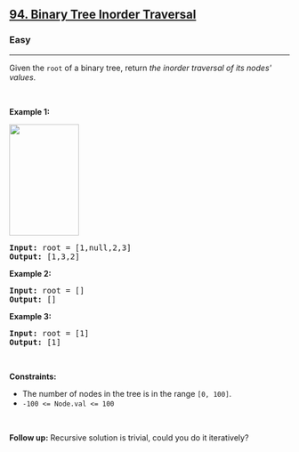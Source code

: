 <h2><a href="https://leetcode.com/problems/binary-tree-inorder-traversal/">94. Binary Tree Inorder Traversal</a></h2><h3>Easy</h3><hr><div><p>Given the <code>root</code> of a binary tree, return <em>the inorder traversal of its nodes' values</em>.</p>

<p>&nbsp;</p>
<p><strong fr-fix-stroke="true">Example 1:</strong></p>
<img alt="" src="https://assets.leetcode.com/uploads/2020/09/15/inorder_1.jpg" style="width: 125px; height: 200px;">
<pre><strong fr-fix-stroke="true">Input:</strong> root = [1,null,2,3]
<strong fr-fix-stroke="true">Output:</strong> [1,3,2]
</pre>

<p><strong fr-fix-stroke="true">Example 2:</strong></p>

<pre><strong fr-fix-stroke="true">Input:</strong> root = []
<strong fr-fix-stroke="true">Output:</strong> []
</pre>

<p><strong fr-fix-stroke="true">Example 3:</strong></p>

<pre><strong fr-fix-stroke="true">Input:</strong> root = [1]
<strong fr-fix-stroke="true">Output:</strong> [1]
</pre>

<p>&nbsp;</p>
<p><strong fr-fix-stroke="true">Constraints:</strong></p>

<ul>
	<li>The number of nodes in the tree is in the range <code>[0, 100]</code>.</li>
	<li><code>-100 &lt;= Node.val &lt;= 100</code></li>
</ul>

<p>&nbsp;</p>
<strong fr-fix-stroke="true">Follow up:</strong> Recursive solution is trivial, could you do it iteratively?</div>